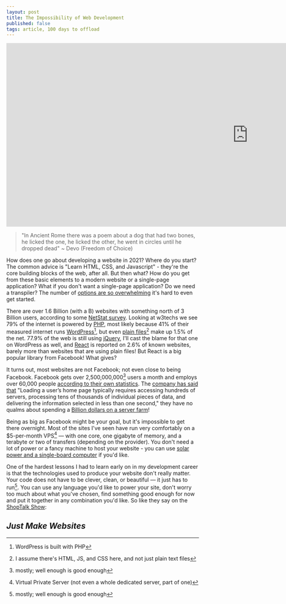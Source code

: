 ```yaml
---
layout: post
title: The Impossibility of Web Development
published: false
tags: article, 100 days to offload
---
```


<iframe width="1264" height="480" src="https://www.youtube.com/embed/dVGINIsLnqU" title="YouTube video player" frameborder="0" allow="accelerometer; autoplay; clipboard-write; encrypted-media; gyroscope; picture-in-picture" allowfullscreen></iframe>

> "In Ancient Rome there was a poem about a dog that had two bones, he licked
> the one, he licked the other, he went in circles until he dropped dead" ~
> Devo (Freedom of Choice)

How does one go about developing a website in 2021? Where do you start? The
common advice is "Learn HTML, CSS, and Javascript" - they're the core building
blocks of the web, after all.  But then what? How do you get from these basic
elements to a modern website or a single-page application? What if you don't
want a single-page application? Do we need a transpiler? The number of [options
are so overwhelming][9] it's hard to even get started.

There are over 1.6 Billion (with a B) websites with something north of 3
Billion users, according to some [NetStat
survey](https://www.internetlivestats.com/total-number-of-websites/). Looking
at w3techs we see 79% of the internet is powered by [PHP][1], most likely
because 41% of their measured internet runs [WordPress][2][^2], but even [plain files][3][^5] make
up 1.5% of the net.  77.9% of the web is still using [jQuery][4], I'll cast the
blame for that one on WordPress as well, and [React][5] is reported on 2.6% of
known websites, barely more than websites that are using plain files! But React
is a big popular library from Facebook! What gives?

It turns out, most websites are not Facebook; not even close to being
Facebook. Facebook gets over 2,500,000,000[^3] users a month and employs over 60,000
people [according to their own statistics][6]. The [company has said that][7]
"Loading a user’s home page typically requires accessing hundreds of servers,
processing tens of thousands of individual pieces of data, and delivering the
information selected in less than one second," they have no qualms about
spending a [Billion dollars on a server farm][8]!

Being as big as Facebook might be your goal, but it's impossible to get there
overnight. Most of the sites I've seen have run very comfortably on a
$5-per-month VPS[^1] &mdash; with one core, one gigabyte of memory, and a
terabyte or two of transfers (depending on the provider). You don't need a lot
of power or a fancy machine to host your website - you can use [solar power and
a single-board computer][10] if you'd like.

One of the hardest lessons I had to learn early on in my development career is
that the technologies used to produce your website don't really matter. Your
code does not have to be clever, clean, or beautiful &mdash; it just has to
run[^3]. You can use any language you'd like to power your site, don't worry
too much about what you've chosen, find something good enough for now and put it
together in any combination you'd like. So like they say on the [ShopTalk
Show][11]:

## *Just Make Websites*



[1]: https://w3techs.com/technologies/overview/programming_language
[2]: https://w3techs.com/technologies/overview/content_management
[3]: https://w3techs.com/technologies/details/pl-static
[4]: https://w3techs.com/technologies/overview/javascript_library
[5]: https://w3techs.com/technologies/details/js-react
[6]: https://investor.fb.com/investor-news/press-release-details/2021/Facebook-Reports-First-Quarter-2021-Results/default.aspx
[7]: https://www.datacenterknowledge.com/data-center-faqs/facebook-data-center-faq
[8]: https://www.al.com/news/2021/06/facebook-spending-tops-1-billion-at-its-huntsville-data-center-campus.html
[9]: https://mentorphile.com/2019/02/23/option-paralysis-or-the-paradox-of-choice/
[10]: https://solar.lowtechmagazine.com/about.html
[11]: https://shoptalkshow.com/


[^1]: Virtual Private Server (not even a whole dedicated server, part of one)
[^2]: WordPress is built with PHP
[^3]: mostly; well enough is good enough
[^4]: That's 2.5 Billion, with a B
[^5]: I assume there's HTML, JS, and CSS here, and not just plain text files
